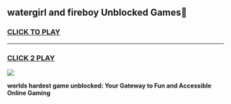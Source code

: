 
## watergirl and fireboy Unblocked Games👋
<h3>
<a href="https://premium.freeplayer.one?title=watergirl_and_fireboy&ref=16F">CLICK TO PLAY</a></h3>
<hr>

<h3>
<a href="https://premium.freeplayer.one?title=watergirl_and_fireboy&ref=16F">CLICK 2 PLAY</a>
  
</h3>

<a href="https://premium.freeplayer.one?title=watergirl_and_fireboy&ref=16F/"><img src="https://clearcache.store/games.png"></a>


**worlds hardest game unblocked: Your Gateway to Fun and Accessible Online Gaming**

